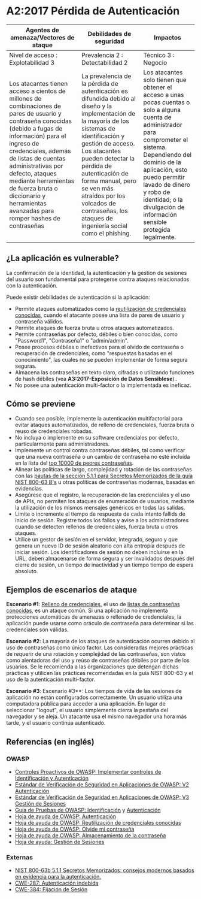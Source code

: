 # A2:2017 Pérdida de Autenticación

| Agentes de amenaza/Vectores de ataque | Debilidades de seguridad         |      Impactos       |
| -- | -- | -- |
| Nivel de acceso : Explotabilidad 3    | Prevalencia 2 : Detectabilidad 2 | Técnico 3 : Negocio |
| Los atacantes tienen acceso a cientos de millones de combinaciones de pares de usuario y contraseña conocidas (debido a fugas de información) para el ingreso de credenciales, además de listas de cuentas administrativas por defecto, ataques mediante herramientas de fuerza bruta o diccionario y herramientas avanzadas para romper hashes de contraseñas | La prevalencia de la pérdida de autenticación es difundida debido al diseño y la implementación de la mayoría de los sistemas de identificación y gestión de acceso. Los atacantes pueden detectar la pérdida de autenticación de forma manual, pero se ven más atraídos por los volcados de contraseñas, los ataques de ingeniería social como el phishing. | Los atacantes solo tienen que obtener el acceso a unas pocas cuentas o solo a alguna cuenta de administrador para comprometer el sistema. Dependiendo del dominio de la aplicación, esto puedo permitir lavado de dinero y robo de identidad; o la divulgación de información sensible protegida legalmente. |

## ¿La aplicación es vulnerable?

La confirmación de la identidad, la autenticación y la gestion de sesiones del usuario son fundamental para protegerse contra ataques relacionados con la autenticación.

Puede existir debilidades de autenticación si la aplicación:

* Permite ataques automatizados como la [reutilización de credenciales conocidas](https://www.owasp.org/index.php/Credential_stuffing), cuando el atacante posee una lista de pares de usuario y contraseña válidos.
* Permite ataques de fuerza bruta u otros ataques automatizados.
* Permite contraseñas por defecto, débiles o bien conocidas, como "Password1", "Contraseña1" o "admin/admin".
* Posee procesos débiles o inefectivos para el olvido de contraseña o recuperación de credenciales, como "respuestas basadas en el conocimiento", las cuales no se pueden implementar de forma segura seguras.
* Almacena las contraseñas en texto claro, cifradas o utilizando funciones de hash débiles (vea **A3:2017-Exposición de Datos Sensiblese**)..
* No posee una autenticación multi-factor  o la implementada es ineficaz.

## Cómo se previene

* Cuando sea posible, implemente la autenticación multifactorial para evitar ataques automatizados, de relleno de credenciales, fuerza bruta o reuso de credenciales robadas. 
* No incluya o implemente en su software credenciales por defecto, particularmente para administradores.
* Implemente un control contra contraseñas débiles, tal como verificar que una nueva contraseña o un cambio de contraseña no esté incluída en la lista del [top 10000 de peores contraseñas](https://github.com/danielmiessler/SecLists/tree/master/Passwords).
* Alinear las políticas de largo, complejidad y rotación de las contraseñas con las [pautas de la sección 5.1.1 para Secretos Memorizados de la guía NIST 800-63 B's](https://pages.nist.gov/800-63-3/sp800-63b.html#memsecret) u otras políticas de contraseñas modernas, basadas en evidencias.
* Asegúrese que el registro, la recuperación de las credenciales y el uso de APIs, no permiten los ataques de enumeración de usuarios, mediante la utilización de los mismos mensajes genéricos en todas las salidas.
* Limite o incremente el tiempo de respuesta de cada intento fallids de inicio de sesión. Registre todos los fallos y avise a los administradores cuando se detecten rellenos de credenciales, fuerza bruta u otros ataques.
* Utilice un gestor de sesión en el servidor, integrado, seguro y que genera un nuevo ID de sesión aleatorio con alta entropía después de iniciar sesión. Los identificadores de sesión no deben incluirse en la URL, deben almacenarse de forma segura y ser invalidados después del cierre de sesión,  un tiempo de inactividad y un tiempo tiempo de espera absoluto.

## Ejemplos de escenarios de ataque

**Escenario #1**: [Relleno de credenciales](https://www.owasp.org/index.php/Credential_stuffing), el uso de [listas de contraseñas conocidas](https://github.com/danielmiessler/SecLists), es un ataque común. Si una aplicación no implementa protecciones automáticas de amenazas o rellenado de credenciales, la aplicación puede usarse como oráculo de contraseña para determinar si las credenciales son válidas.

**Escenario #2**: La mayoría de los ataques de autenticación ocurren debido al uso de contraseñas como único factor. Las consideradas mejores prácticas de requerir de una rotación y complejidad de las contraseñas, son vistos como alentadoras del uso y reúso de contraseñas débiles por parte de los usuarios. Se le recomienda a las organizaciones que detengan dichas prácticas y utilicen las prácticas recomendadas en la guía NIST 800-63 y el uso de la autenticación multi-factor.

**Escenario #3**: Escenario #3**: Los tiempos de vida de las sesiones de aplicación no están configurados correctamente. Un usuario utiliza una computadora pública para acceder a una aplicación. En lugar de seleccionar "logout", el usuario simplemente cierra la pestaña del navegador y se aleja. Un atacante usa el mismo navegador una hora más tarde, y el usuario continúa autenticado.

## Referencias (en inglés)

### OWASP

* [Controles Proactivos de OWASP: Implementar controles de Identificación y Autenticación]((https://www.owasp.org/index.php/OWASP_Proactive_Controls#5:_Implement_Identity_and_Authentication_Controls))
* [Estándar de Verificación de Seguridad en Aplicaciones de OWASP: V2 Autenticación](https://github.com/OWASP/ASVS/blob/v4.0.1/4.0/en/0x11-V2-Authentication.md)
* [Estándar de Verificación de Seguridad en Aplicaciones de OWASP: V3 Gestión de Sesiones](https://github.com/OWASP/ASVS/blob/v4.0.1/4.0/en/0x12-V3-Session-management.md)
* [Guía de Pruebas de OWASP: Identificación](https://www.owasp.org/index.php/Testing_Identity_Management) y [Autenticación](https://www.owasp.org/index.php/Testing_for_authentication)
* [Hoja de ayuda de OWASP: Autenticación](https://www.owasp.org/index.php/Authentication_Cheat_Sheet)
* [Hoja de ayuda de OWASP: Reutilización de credenciales conocidas](https://www.owasp.org/index.php/Credential_Stuffing_Prevention_Cheat_Sheet)
* [Hoja de ayuda de OWASP: Olvide mi contraseña](https://www.owasp.org/index.php/Forgot_Password_Cheat_Sheet)
* [Hoja de ayuda de OWASP: Almacenamiento de la contraseña](https://www.owasp.org/index.php/Password_Storage_Cheat_Sheet)
* [Hoja de ayuda: Gestión de Sesiones](https://www.owasp.org/index.php/Session_Management_Cheat_Sheet)

### Externas

* [NIST 800-63b 5.1.1 Secretos Memorizados: consejos modernos basados en evidencia para la autenticación.](https://pages.nist.gov/800-63-3/sp800-63b.html#memsecret)
* [CWE-287: Autenticación indebida](https://cwe.mitre.org/data/definitions/287.html)
* [CWE-384: Fijación de Sesión](https://cwe.mitre.org/data/definitions/384.html)
